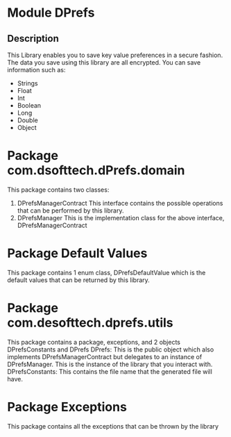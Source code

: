 # Module DPrefs
## Description
This Library enables you to save key value preferences in a secure fashion.
The data you save using this library are all encrypted.
You can save information such as:
+ Strings
+ Float
+ Int
+ Boolean
+ Long
+ Double
+ Object
# Package com.dsofttech.dPrefs.domain
This package contains two classes: 
1. DPrefsManagerContract
    This interface contains the possible operations that can be performed by this library.
2. DPrefsManager
    This is the implementation class for the above interface, DPrefsManagerContract
# Package Default Values
This package contains 1 enum class, DPrefsDefaultValue which is the default values that can be returned by this library.
# Package com.desofttech.dprefs.utils
This package contains a package, exceptions, and 2 objects DPrefsConstants and DPrefs
DPrefs: This is the public object which also implements DPrefsManagerContract but delegates to an instance of DPrefsManager.
 This is the instance of the library that you interact with.
DPrefsConstants: This contains the file name that the generated file will have.
# Package Exceptions
This package contains all the exceptions that can be thrown by the library
